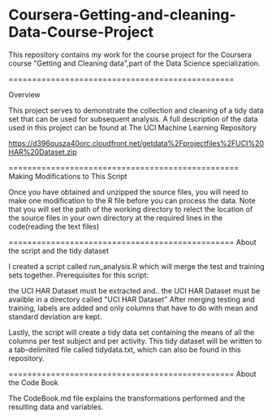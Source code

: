 Coursera-Getting-and-cleaning-Data-Course-Project
=================================================

This repository contains my work for the course project for the Coursera course "Getting and Cleaning data",part of the Data Science specialization.


================================================

Overview

This project serves to demonstrate the collection and cleaning of a tidy data set that can be used for subsequent analysis.
A full description of the data used in this project can be found at The UCI Machine Learning Repository

https://d396qusza40orc.cloudfront.net/getdata%2Fprojectfiles%2FUCI%20HAR%20Dataset.zip


=================================================
Making Modifications to This Script

Once you have obtained and unzipped the source files, you will need to make one modification to the R file before
you can process the data. Note that you will set the path of the working directory to relect
the location of the source files in your own directory at the required lines in the code(reading the text files)


================================================
About the script and the tidy dataset

I created a script called run_analysis.R which will merge the test and training sets together. Prerequisites for this script:

the UCI HAR Dataset must be extracted and..
the UCI HAR Dataset must be availble in a directory called "UCI HAR Dataset"
After merging testing and training, labels are added and only columns that have to do with mean and standard deviation are kept.

Lastly, the script will create a tidy data set containing the means of all the columns per test subject and per activity. 
This tidy dataset will be written to a tab-delimited file called tidydata.txt, which can also be found in this repository.


================================================
About the Code Book

The CodeBook.md file explains the transformations performed and the resulting data and variables.
